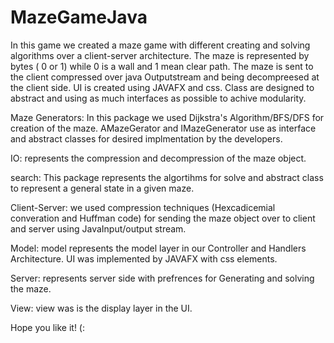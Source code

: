 # MazeGameJava

In this game we created a maze game with different creating and solving algorithms over a client-server architecture. 
The maze is represented by bytes ( 0 or 1) while 0 is a wall and 1 mean clear path.
The maze is sent to the client compressed over java Outputstream and being decompreesed at the client side.
UI is created using JAVAFX and css. 
Class are designed to abstract and using as much interfaces as possible to achive modularity.

Maze Generators: In this package we used Dijkstra's Algorithm/BFS/DFS for creation of the maze. AMazeGerator and IMazeGenerator use as interface and abstract classes for desired implmentation
by the developers.

IO: represents the compression and decompression of the maze object. 

search: This package represents the algortihms for solve and abstract class to represent a general state in a given maze. 

Client-Server: we used compression techniques (Hexcadicemial converation and Huffman code) for sending the maze object over to client and server using JavaInput/output stream.

Model: model represents the model layer in our Controller and Handlers Architecture. UI was implemented by JAVAFX with css elements. 

Server: represents server side with prefrences for Generating and solving the maze.

View: view was is the display layer in the UI.

Hope you like it! (:
